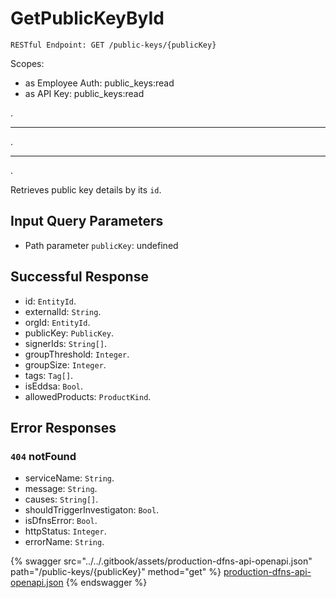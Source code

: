 # GetPublicKeyById

`RESTful Endpoint: GET /public-keys/{publicKey}`

Scopes:

* as Employee Auth: public\_keys:read
* as API Key: public\_keys:read

.

---

.

*** 

.

Retrieves public key details by its `id`.

## Input Query Parameters

* Path parameter `publicKey`: undefined

## Successful Response

* id: `EntityId`.
* externalId: `String`.
* orgId: `EntityId`.
* publicKey: `PublicKey`.
* signerIds: `String[]`.
* groupThreshold: `Integer`.
* groupSize: `Integer`.
* tags: `Tag[]`.
* isEddsa: `Bool`.
* allowedProducts: `ProductKind`.

## Error Responses

### `404` **notFound**

* serviceName: `String`.
* message: `String`.
* causes: `String[]`.
* shouldTriggerInvestigaton: `Bool`.
* isDfnsError: `Bool`.
* httpStatus: `Integer`.
* errorName: `String`.

{% swagger src="../../.gitbook/assets/production-dfns-api-openapi.json" path="/public-keys/{publicKey}" method="get" %}
[production-dfns-api-openapi.json](../../.gitbook/assets/production-dfns-api-openapi.json)
{% endswagger %}

